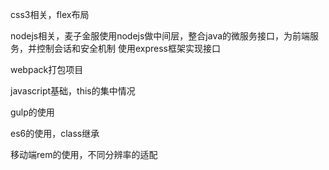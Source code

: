 css3相关，flex布局

nodejs相关，麦子金服使用nodejs做中间层，整合java的微服务接口，为前端服务，并控制会话和安全机制
使用express框架实现接口

webpack打包项目

javascript基础，this的集中情况

gulp的使用

es6的使用，class继承

移动端rem的使用，不同分辨率的适配
